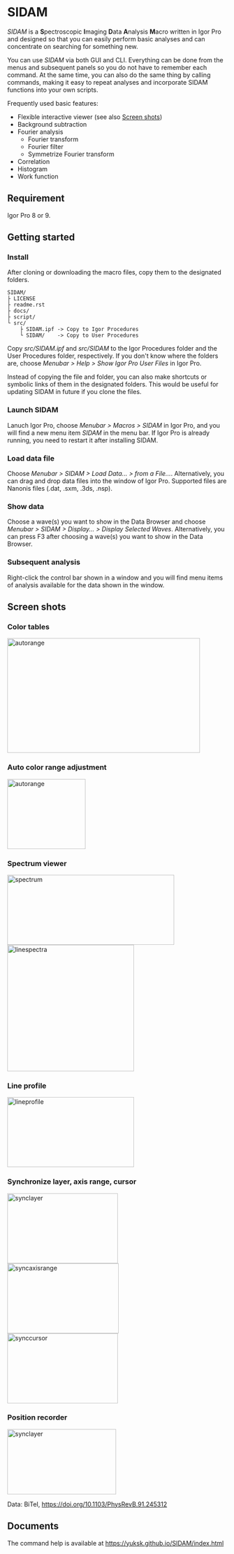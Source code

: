 # SIDAM

*SIDAM* is a **S**pectroscopic **I**maging **D**ata **A**nalysis
**M**acro written in Igor Pro and designed so that you can easily
perform basic analyses and can concentrate on searching for something new.

You can use *SIDAM* via both GUI and CLI. Everything can be done from the menus
and subsequent panels so you do not have to remember each command. At the same
time, you can also do the same thing by calling commands, making it easy to repeat
analyses and incorporate SIDAM functions into your own scripts.

Frequently used basic features:

- Flexible interactive viewer (see also [Screen shots](#screen-shots))
- Background subtraction
- Fourier analysis
  - Fourier transform
  - Fourier filter
  - Symmetrize Fourier transform
- Correlation
- Histogram
- Work function


## Requirement

Igor Pro 8 or 9.

## Getting started

### Install

After cloning or downloading the macro files, copy them to the designated folders.

    SIDAM/
    ├ LICENSE
    ├ readme.rst
    ├ docs/
    ├ script/
    └ src/
        ├ SIDAM.ipf -> Copy to Igor Procedures
        └ SIDAM/    -> Copy to User Procedures

Copy *src/SIDAM.ipf* and *src/SIDAM* to the Igor Procedures folder and the
User Procedures folder, respectively. If you don't know where the folders are,
choose *Menubar > Help > Show Igor Pro User Files* in Igor Pro.

Instead of copying the file and folder, you can also make shortcuts or
symbolic links of them in the designated folders. This would be useful for
updating SIDAM in future if you clone the files.

### Launch SIDAM
Lanuch Igor Pro, choose *Menubar > Macros > SIDAM* in Igor Pro, and you will
find a new menu item *SIDAM* in the menu bar. If Igor Pro is already running,
you need to restart it after installing SIDAM.

### Load data file
Choose *Menubar > SIDAM > Load Data... > from a File...*. Alternatively,
you can drag and drop data files into the window of Igor Pro.
Supported files are Nanonis files (.dat, .sxm, .3ds, .nsp).

### Show data
Choose a wave(s) you want to show in the Data Browser and
choose *Menubar > SIDAM > Display... > Display Selected Waves*.
Alternatively, you can press F3 after choosing a wave(s) you want to show in
the Data Browser.

### Subsequent analysis
Right-click the control bar shown in a window and you will find menu items of
analysis available for the data shown in the window.

## Screen shots

### Color tables
<img src="https://raw.githubusercontent.com/yuksk/SIDAM/gh-pages/docs/img/color.png" width="441px" height="262px" alt="autorange">

### Auto color range adjustment
<img src="https://raw.githubusercontent.com/yuksk/SIDAM/gh-pages/docs/img/autorange.gif" width="179px" height="160px" alt="autorange">

### Spectrum viewer
<img src="https://raw.githubusercontent.com/yuksk/SIDAM/gh-pages/docs/img/spectrum.gif" width="382px" height="160px" alt="spectrum">

<img src="https://raw.githubusercontent.com/yuksk/SIDAM/gh-pages/docs/img/linespectra.gif" width="290px" height="289px" alt="linespectra">

### Line profile
<img src="https://raw.githubusercontent.com/yuksk/SIDAM/gh-pages/docs/img/lineprofile.gif" width="290px" height="160px" alt="lineprofile">

### Synchronize layer, axis range, cursor
<img src="https://raw.githubusercontent.com/yuksk/SIDAM/gh-pages/docs/img/synclayer.gif" width="253px" height="160px" alt="synclayer">  
<img src="https://raw.githubusercontent.com/yuksk/SIDAM/gh-pages/docs/img/syncaxisrange.gif" width="255px" height="160px" alt="syncaxisrange">  
<img src="https://raw.githubusercontent.com/yuksk/SIDAM/gh-pages/docs/img/synccursor.gif" width="253px" height="160px" alt="synccursor">

### Position recorder
<img src="https://raw.githubusercontent.com/yuksk/SIDAM/gh-pages/docs/img/position_recorder.gif" width="249px" height="149px" alt="synclayer">


Data: BiTeI, https://doi.org/10.1103/PhysRevB.91.245312

## Documents
The command help is available at https://yuksk.github.io/SIDAM/index.html
